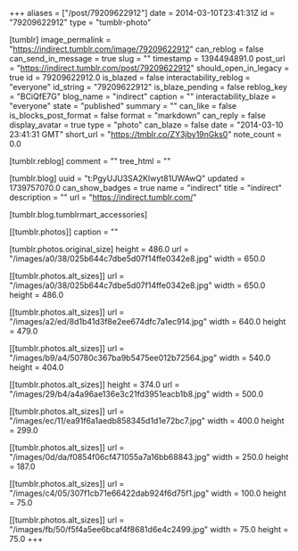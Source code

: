 +++
aliases = ["/post/79209622912"]
date = 2014-03-10T23:41:31Z
id = "79209622912"
type = "tumblr-photo"

[tumblr]
image_permalink = "https://indirect.tumblr.com/image/79209622912"
can_reblog = false
can_send_in_message = true
slug = ""
timestamp = 1394494891.0
post_url = "https://indirect.tumblr.com/post/79209622912"
should_open_in_legacy = true
id = 79209622912.0
is_blazed = false
interactability_reblog = "everyone"
id_string = "79209622912"
is_blaze_pending = false
reblog_key = "BCiQfE7G"
blog_name = "indirect"
caption = ""
interactability_blaze = "everyone"
state = "published"
summary = ""
can_like = false
is_blocks_post_format = false
format = "markdown"
can_reply = false
display_avatar = true
type = "photo"
can_blaze = false
date = "2014-03-10 23:41:31 GMT"
short_url = "https://tmblr.co/ZY3jby19nGks0"
note_count = 0.0

[tumblr.reblog]
comment = ""
tree_html = ""

[tumblr.blog]
uuid = "t:PgyUJU3SA2Klwyt81UWAwQ"
updated = 1739757070.0
can_show_badges = true
name = "indirect"
title = "indirect"
description = ""
url = "https://indirect.tumblr.com/"

[tumblr.blog.tumblrmart_accessories]

[[tumblr.photos]]
caption = ""

[tumblr.photos.original_size]
height = 486.0
url = "/images/a0/38/025b644c7dbe5d07f14ffe0342e8.jpg"
width = 650.0

[[tumblr.photos.alt_sizes]]
url = "/images/a0/38/025b644c7dbe5d07f14ffe0342e8.jpg"
width = 650.0
height = 486.0

[[tumblr.photos.alt_sizes]]
url = "/images/a2/ed/8d1b41d3f8e2ee674dfc7a1ec914.jpg"
width = 640.0
height = 479.0

[[tumblr.photos.alt_sizes]]
url = "/images/b9/a4/50780c367ba9b5475ee012b72564.jpg"
width = 540.0
height = 404.0

[[tumblr.photos.alt_sizes]]
height = 374.0
url = "/images/29/b4/a4a96ae136e3c21fd3951eacb1b8.jpg"
width = 500.0

[[tumblr.photos.alt_sizes]]
url = "/images/ec/11/ea91f6a1aedb858345d1d1e72bc7.jpg"
width = 400.0
height = 299.0

[[tumblr.photos.alt_sizes]]
url = "/images/0d/da/f0854f06cf471055a7a16bb68843.jpg"
width = 250.0
height = 187.0

[[tumblr.photos.alt_sizes]]
url = "/images/c4/05/307f1cb71e66422dab924f6d75f1.jpg"
width = 100.0
height = 75.0

[[tumblr.photos.alt_sizes]]
url = "/images/fb/50/f5f4a5ee6bcaf4f8681d6e4c2499.jpg"
width = 75.0
height = 75.0
+++
